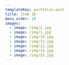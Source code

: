 ```yaml
---
templateKey: portfolio-post
title: Item 10
menu_order: 10
images:
  - image: /img/2.jpg
  - image: /img/1.jpg
  - image: /img/10.jpg
  - image: /img/11.jpg
  - image: /img/12.jpg
  - image: /img/14.jpg
  - image: /img/25.jpg
---
```

